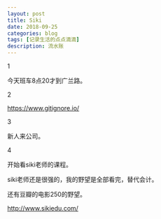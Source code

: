 ```yaml
---
layout: post
title: Siki
date: 2018-09-25
categories: blog
tags: [记录生活的点点滴滴]
description: 流水账
---
```


1 

今天班车8点20才到广兰路。

2

https://www.gitignore.io/

3

新人来公司。

4

开始看siki老师的课程。

siki老师还是很强的，我的野望是全部看完，替代会计。

还有豆瓣的电影250的野望。

http://www.sikiedu.com/


